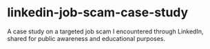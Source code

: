 # linkedin-job-scam-case-study
A case study on a targeted job scam I encountered through LinkedIn, shared for public awareness and educational purposes.
